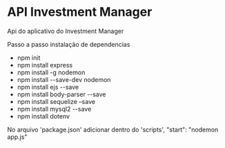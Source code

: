 # API Investment Manager
Api do aplicativo do Investment Manager

Passo a passo instalação de dependencias
* npm init
* npm install express
* npm install -g nodemon
* npm install --save-dev nodemon
* npm install ejs --save
* npm install body-parser --save
* npm install sequelize –save
* npm install mysql2 --save
* npm install dotenv

No arquivo 'package.json' adicionar dentro do 'scripts', "start": "nodemon app.js"